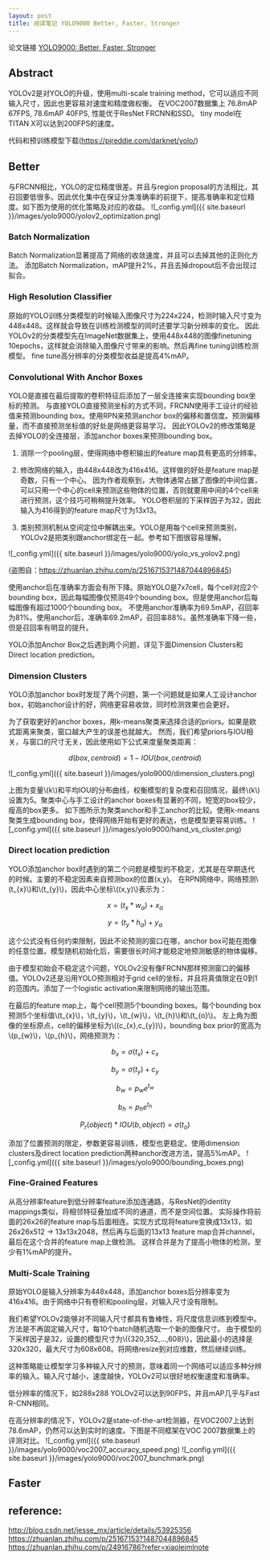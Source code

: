 ```yaml
---
layout: post
title: 阅读笔记 YOLO9000 Better, Faster, Stronger
---
```

论文链接 [YOLO9000: Better, Faster, Stronger](http://arxiv.org/abs/1612.08242)

<script type="text/javascript" src="http://cdn.mathjax.org/mathjax/latest/MathJax.js?config=default"></script>
## Abstract

YOLOv2是对YOLO的升级，使用multi-scale training method，它可以适应不同输入尺寸，因此也更容易对速度和精度做权衡。
在VOC2007数据集上 76.8mAP 67FPS, 78.6mAP 40FPS, 性能优于ResNet FRCNN和SSD。
tiny model在TITAN X可以达到200FPS的速度。

代码和预训练模型下载(https://pjreddie.com/darknet/yolo/)

## Better

与FRCNN相比，YOLO的定位精度很差。并且与region proposal的方法相比，其召回要低很多。因此优化集中在保证分类准确率的前提下，提高准确率和定位精度。如下图为使用的优化策略及对应的收益。
![_config.yml]({{ site.baseurl }}/images/yolo9000/yolov2_optimization.png)

### Batch Normalization
Batch Normalization显著提高了网络的收敛速度，并且可以去掉其他的正则化方法。
添加Batch Normalization，mAP提升2%，并且去掉dropout后不会出现过拟合。

### High Resolution Classifier
原始的YOLO训练分类模型的时候输入图像尺寸为224x224，检测时输入尺寸变为448x448。这样就会导致在训练检测模型的同时还要学习新分辨率的变化。
因此YOLOv2的分类模型先在ImageNet数据集上，使用448x448的图像finetuning 10epochs，这样就会消除输入图像尺寸带来的影响。然后再fine tuning训练检测模型。
fine tune高分辨率的分类模型收益是提高4%mAP。

### Convolutional With Anchor Boxes
YOLO是直接在最后提取的卷积特征后添加了一层全连接来实现bounding box坐标的预测。
与直接YOLO直接预测坐标的方式不同，FRCNN使用手工设计的经验值来预测bounding box。使用RPN来预测anchor box的偏移和置信度。预测偏移量，而不直接预测坐标值的好处是网络更容易学习。
因此YOLOv2的修改策略是去掉YOLO的全连接层，添加anchor boxes来预测bounding box。
1. 消除一个pooling层，使得网络中卷积输出的feature map具有更高的分辨率。

2. 修改网络的输入，由448x448改为416x416。这样做的好处是feature map是奇数，只有一个中心。
因为作者观察到，大物体通常占据了图像的中间位置，可以只用一个中心的cell来预测这些物体的位置，否则就要用中间的4个cell来进行预测，这个技巧可稍稍提升效率。
YOLO卷积层的下采样因子为32，因此输入为416得到的feature map尺寸为13x13。

3. 类别预测机制从空间定位中解耦出来。YOLO是用每个cell来预测类别，YOLOv2是把类别跟anchor绑定在一起。参考如下图很容易理解。

![_config.yml]({{ site.baseurl }}/images/yolo9000/yolo_vs_yolov2.png)

(盗图自：https://zhuanlan.zhihu.com/p/25167153?1487044896845)

使用anchor后在准确率方面会有所下降。原始YOLO是7x7cell，每个cell对应2个bounding box，因此每幅图像仅预测49个bounding box。但是使用anchor后每幅图像有超过1000个bounding box。
不使用anchor准确率为69.5mAP，召回率为81%。使用anchor后，准确率69.2mAP，召回率88%。虽然准确率下降一些，但是召回率有明显的提升。

YOLO添加Anchor Box之后遇到两个问题，详见下面Dimension Clusters和Direct location prediction。

### Dimension Clusters
YOLO添加anchor box时发现了两个问题，第一个问题就是如果人工设计anchor box，初始anchor设计的好，网络更容易收敛，同时检测效果也会更好。

为了获取更好的anchor boxes，用k-means聚类来选择合适的priors。如果是欧式距离来聚类，窗口越大产生的误差也就越大。
然而，我们希望priors与IOU相关，与窗口的尺寸无关，因此使用如下公式来度量聚类距离：

$$d(box,centroid) = 1 - IOU(box,centroid)$$

![_config.yml]({{ site.baseurl }}/images/yolo9000/dimension_clusters.png)

上图为变量\\(k\\)和平均IOU的分布曲线，权衡模型的复杂度和召回情况，最终\\(k\\)设置为5。聚类中心与手工设计的anchor boxes有显著的不同，短宽的box较少，瘦高的box更多。
如下图所示为聚类anchor和手工anchor的比较。使用k-means聚类生成bounding box，使得网络开始有更好的表达，也是模型更容易训练。
![_config.yml]({{ site.baseurl }}/images/yolo9000/hand_vs_cluster.png)

### Direct location prediction
YOLO添加anchor box时遇到的第二个问题是模型的不稳定，尤其是在早期迭代的时候。主要的不稳定因素来自预测box的位置(x,y)。
在RPN网络中，网络预测\\(t_{x}\\)和\\(t_{y}\\)，因此中心坐标\\((x,y)\\)表示为：

$$x=(t_{x}*w_{a}) + x_{a}$$

$$y=(t_{y}*h_{a}) + y_{a}$$

这个公式没有任何约束限制，因此不论预测的窗口在哪，anchor box可能在图像的任意位置。模型随机初始化后，需要很长时间才能稳定地预测敏感的物体偏移。

由于模型初始会不稳定这个问题，YOLOv2没有像FRCNN那样预测窗口的偏移值。YOLOv2还是沿用YOLO预测相对于grid cell的坐标，并且将真值限定在0到1的范围内。添加了一个logistic activation来限制网络的输出范围。

在最后的feature map上，每个cell预测5个bounding boxes。每个bounding box预测5个坐标值\\(t_{x}\\)，\\(t_{y}\\)，\\(t_{w}\\)，\\(t_{h}\\)和\\(t_{o}\\)。
左上角为图像的坐标原点，cell的偏移坐标为\\((c_{x},c_{y})\\)，bounding box prior的宽高为\\(p_{w}\\)，\\(p_{h}\\)，网络预测为：

$$b_{x}=\sigma(t_{x}) + c_{x}$$

$$b_{y}=\sigma(t_{y}) + c_{y}$$

$$b_{w}=p_{w}e^{t_{w}}$$

$$b_{h}=p_{h}e^{t_{h}}$$

$$P_{r}(object)*IOU(b,object)=\sigma(t_{o})$$

添加了位置预测的限定，参数更容易训练，模型也更稳定。使用dimension clusters及direct location prediction两种anchor改进方法，提高5%mAP。
![_config.yml]({{ site.baseurl }}/images/yolo9000/bounding_boxes.png)

### Fine-Grained Features
从高分辨率feature到低分辨率feature添加连通路，与ResNet的identity mappings类似，将相邻特征叠加成不同的通道，而不是空间位置。
实际操作将前面的26x26的feature map与后面相连。实现方式现将feature变换成13x13，如26x26x512 -> 13x13x2048，然后再与后面的13x13 feature map合并channel，最后在这个合并的feature map上做检测。
这样合并是为了提高小物体的检测，至少有1%mAP的提升。

### Multi-Scale Training
原始YOLO是输入分辨率为448x448，添加anchor boxes后分辨率变为416x416。由于网络中只有卷积和pooling层，对输入尺寸没有限制。

我们希望YOLOv2能够对不同输入尺寸都具有鲁棒性，将尺度信息训练到模型中。方法是不再固定输入尺寸，每10个batch随机选取一个新的图像尺寸。
由于模型的下采样因子是32，设置的模型尺寸为\\(\{320,352,...,608\}\\)，因此最小的选择是320x320，最大尺寸为608x608。将网络resize到对应维数，然后继续训练。

这种策略能让模型学习多种输入尺寸的预测，意味着同一个网络可以适应多种分辨率的输入。输入尺寸越小，速度越快，YOLOv2可以很好地权衡速度和准确率。

低分辨率的情况下，如288x288 YOLOv2可以达到90FPS，并且mAP几乎与Fast R-CNN相同。

在高分辨率的情况下，YOLOv2是state-of-the-art检测器，在VOC2007上达到78.6mAP，仍然可以达到实时的速度。下图是不同框架在VOC 2007数据集上的评测对比。
![_config.yml]({{ site.baseurl }}/images/yolo9000/voc2007_accuracy_speed.png)
![_config.yml]({{ site.baseurl }}/images/yolo9000/voc2007_bunchmark.png)


## Faster


## reference:
http://blog.csdn.net/jesse_mx/article/details/53925356
https://zhuanlan.zhihu.com/p/25167153?1487044896845
https://zhuanlan.zhihu.com/p/24916786?refer=xiaoleimlnote
